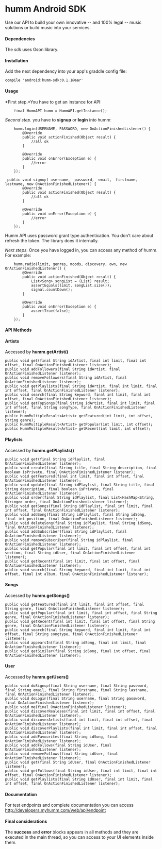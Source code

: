 # humm Android SDK

Use our API to build your own innovative -- and 100% legal -- music solutions or build music into your services.

#### Dependencies

The sdk uses Gson library.

#### Installation

Add the next dependency into your app's graddle config file:

    compile 'android:humm-sdk:0.1.1@aar'

#### Usage

*First step.*You have to get an instance for API

        final HummAPI humm = HummAPI.getInstance();
        
*Second step.* you have to **signup** or **login** into humm:
        
        humm.login(USERNAME, PASSWORD, new OnActionFinishedListener() {
            @Override
            public void actionFinished(Object result) {
				//all ok
            }

            @Override
            public void onError(Exception e) {
				//error
            }
        });

	 public void signup( username,  password,  email,  firstname,  lastname, new OnActionFinishedListener() {
            @Override
            public void actionFinished(Object result) {
				//all ok
            }

            @Override
            public void onError(Exception e) {
				//error
            }
        });

Humm API uses password grant type authentication. You don't care about refresh the token. The library does it internally.

*Next steps.* Once you have logged in, you can access any method of humm. For example:

        humm.radio(limit, genres, moods, discovery, own, new OnActionFinishedListener() {
            @Override
            public void actionFinished(Object result) {
                List<Song> songList = (List) result;
                assertEquals(limit, songList.size());
                signal.countDown();
            }

            @Override
            public void onError(Exception e) {
                assertTrue(false);
            }
        });
        
#### API Methods

#### Artists

Accessed by **humm.getArtist()**

    public void get(final String idArtist, final int limit, final int offset, final OnActionFinishedListener listener);
    public void addFollowers(final String idArtist, final OnActionFinishedListener listener);
    public void removeFollowers(final String idArtist, final OnActionFinishedListener listener);
    public void getPlaylists(final String idArtist, final int limit, final int offset, final OnActionFinishedListener listener);
    public void search(final String keyword, final int limit, final int offset, final OnActionFinishedListener listener);
    public void getTopSongs(final String idArtist, final int limit, final int offset, final String songType, final OnActionFinishedListener listener);
    public HummMultipleResult<Artist> getFeatured(int limit, int offset, String genre);
    public HummMultipleResult<Artist> getPopular(int limit, int offset);
    public HummMultipleResult<Artist> getRecent(int limit, int offset);

#### Playlists

Accessed by **humm.getPlaylists()**

    public void get(final String idPlaylist, final OnActionFinishedListener listener);
    public void create(final String title, final String description, final boolean isPrivate, final OnActionFinishedListener listener);
    public void getFeatured(final int limit, final int offset, final OnActionFinishedListener listener);
    public void update(final String idPlaylist, final String title, final String description, final boolean isPrivate, final OnActionFinishedListener listener);
    public void order(final String idPlaylist, final List<HashMap<String, String>> order, final OnActionFinishedListener listener);
    public void getSongs(final String idPlaylist, final int limit, final int offset, final OnActionFinishedListener listener);
    public void addSong(final String idPlaylist, final String idSong, final int position, final OnActionFinishedListener listener);
    public void deleteSong(final String idPlaylist, final String idSong, final OnActionFinishedListener listener);
    public void addSubscriber(final String idPlaylist, final OnActionFinishedListener listener);
    public void removeSubscriber(final String idPlaylist, final OnActionFinishedListener listener);
    public void getPopular(final int limit, final int offset, final int section, final String idUser, final OnActionFinishedListener listener);
    public void getRecent(final int limit, final int offset, final OnActionFinishedListener listener);
    public void search(final String keyword, final int limit, final int offset, final int album, final OnActionFinishedListener listener);

#### Songs

Accessed by **humm.getSongs()**

    public void getFeatured(final int limit, final int offset, final String genre, final OnActionFinishedListener listener);
    public void getPopular(final int limit, final int offset, final String genre, final OnActionFinishedListener listener);
    public void getRecent(final int limit, final int offset, final String genre, final OnActionFinishedListener listener);
    public void search(final String keyword, final int limit, final int offset, final String songtype, final OnActionFinishedListener listener);
    public void appearsIn(final String idSong, final int limit, final OnActionFinishedListener listener);
    public void getSimilar(final String idSong, final int offset, final OnActionFinishedListener listener);

#### User

Accessed by **humm.getUsers()**

    public void doSignup(final String username, final String password, final String email, final String firstname, final String lastname, final OnActionFinishedListener listener);
    public void doLogin(final String username, final String password, final OnActionFinishedListener listener);
    public void me(final OnActionFinishedListener listener);
    public void discoverRealeses(final int limit, final int offset, final OnActionFinishedListener listener);
    public void discoverArtists(final int limit, final int offset, final OnActionFinishedListener listener);
    public void discoverPlaylists(final int limit, final int offset, final OnActionFinishedListener listener);
    public void addFavourites(final String idSong, final OnActionFinishedListener listener);
    public void addFollows(final String idUser, final OnActionFinishedListener listener);
    public void removeFollows(final String idUser, final OnActionFinishedListener listener);
    public void get(final String idUser, final OnActionFinishedListener listener);
    public void getFollows(final String idUser, final int limit, final int offset, final OnActionFinishedListener listener);
    public void getPlaylists(final String idUser, final int limit, final int offset, final OnActionFinishedListener listener);


#### Documentation

For test endpoints and complete documentation you can access http://developers.myhumm.com/web/api/endpoint

#### Final considerations

The **success** and **error** blocks appears in all methods and they are executed in the main thread, so you can access to your UI elements inside them.
